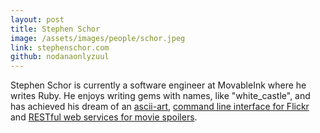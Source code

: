 ```yaml
---
layout: post
title: Stephen Schor
image: /assets/images/people/schor.jpeg
link: stephenschor.com
github: nodanaonlyzuul
---
```


<p>Stephen Schor is currently a software engineer at MovableInk where he writes Ruby. He enjoys writing gems with names, like "white_castle", and has achieved his dream of an <a href="https://github.com/eastmedia/asciiart" target="blank">ascii-art</a>, <a href="https://github.com/nodanaonlyzuul/flickr_cli" target="blank">command line interface for Flickr</a> and <a href="https://github.com/nodanaonlyzuul/spoiler-alert">RESTful web services for movie spoilers</a>.</p>

